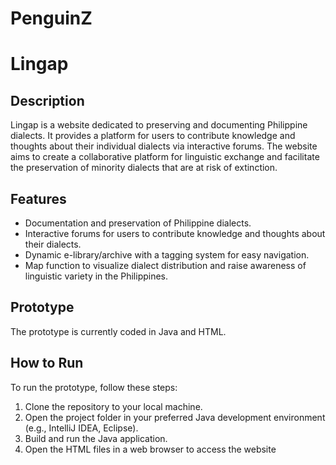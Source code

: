 # PenguinZ
# Lingap

## Description

Lingap is a website dedicated to preserving and documenting Philippine dialects. It provides a platform for users to contribute knowledge and thoughts about their individual dialects via interactive forums. The website aims to create a collaborative platform for linguistic exchange and facilitate the preservation of minority dialects that are at risk of extinction.

## Features

- Documentation and preservation of Philippine dialects.
- Interactive forums for users to contribute knowledge and thoughts about their dialects.
- Dynamic e-library/archive with a tagging system for easy navigation.
- Map function to visualize dialect distribution and raise awareness of linguistic variety in the Philippines.

## Prototype

The prototype is currently coded in Java and HTML.

## How to Run

To run the prototype, follow these steps:

1. Clone the repository to your local machine.
2. Open the project folder in your preferred Java development environment (e.g., IntelliJ IDEA, Eclipse).
3. Build and run the Java application.
4. Open the HTML files in a web browser to access the website
